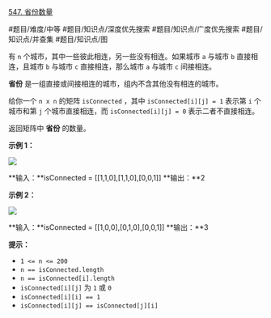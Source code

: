 [547. 省份数量](https://leetcode.cn/problems/number-of-provinces/)

#题目/难度/中等 #题目/知识点/深度优先搜索 #题目/知识点/广度优先搜索 #题目/知识点/并查集 #题目/知识点/图

有 `n` 个城市，其中一些彼此相连，另一些没有相连。如果城市 `a` 与城市 `b` 直接相连，且城市 `b` 与城市 `c` 直接相连，那么城市 `a` 与城市 `c` 间接相连。

**省份** 是一组直接或间接相连的城市，组内不含其他没有相连的城市。

给你一个 `n x n` 的矩阵 `isConnected` ，其中 `isConnected[i][j] = 1` 表示第 `i` 个城市和第 `j` 个城市直接相连，而 `isConnected[i][j] = 0` 表示二者不直接相连。

返回矩阵中 **省份** 的数量。

**示例 1：**

![](https://assets.leetcode.com/uploads/2020/12/24/graph1.jpg)

**输入：**isConnected = [[1,1,0],[1,1,0],[0,0,1]]
**输出：**2

**示例 2：**

![](https://assets.leetcode.com/uploads/2020/12/24/graph2.jpg)

**输入：**isConnected = [[1,0,0],[0,1,0],[0,0,1]]
**输出：**3

**提示：**

- `1 <= n <= 200`
- `n == isConnected.length`
- `n == isConnected[i].length`
- `isConnected[i][j]` 为 `1` 或 `0`
- `isConnected[i][i] == 1`
- `isConnected[i][j] == isConnected[j][i]`